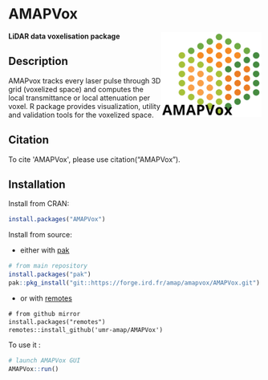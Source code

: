 AMAPVox
================

<img src="man/figures/logo.png" align="right" alt="" width="200" />

**LiDAR data voxelisation package**

## Description

AMAPvox tracks every laser pulse through 3D grid (voxelized space) and computes the local transmittance or local attenuation per voxel.
R package provides visualization, utility and validation tools for the voxelized space.

## Citation

To cite 'AMAPVox', please use citation(“AMAPVox”).

## Installation

Install from CRAN:

``` r
install.packages("AMAPVox")
```

Install from source:

- either with [pak](https://pak.r-lib.org/)

``` r
# from main repository
install.packages("pak")
pak::pkg_install("git::https://forge.ird.fr/amap/amapvox/AMAPVox.git")
```

- or with [remotes](https://remotes.r-lib.org/)

```
# from github mirror
install.packages("remotes")
remotes::install_github('umr-amap/AMAPVox')
```

To use it :

``` r
# launch AMAPVox GUI
AMAPVox::run()
```
